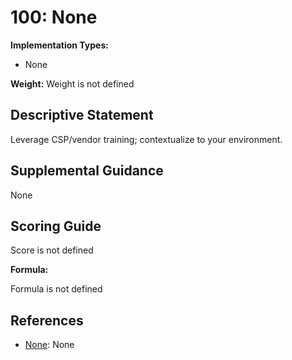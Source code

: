 # 100: None

**Implementation Types:**

- None

**Weight:** Weight is not defined

## Descriptive Statement

Leverage CSP/vendor training; contextualize to your environment.

## Supplemental Guidance

None

## Scoring Guide

Score is not defined

**Formula:**

Formula is not defined

## References

- [None](None): None
